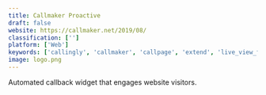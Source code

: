 ```yaml
---
title: Callmaker Proactive
draft: false 
website: https://callmaker.net/2019/08/
classification: ['']
platform: ['Web']
keywords: ['callingly', 'callmaker', 'callpage', 'extend', 'live_view_from_drift', 'rambl', 'textpuff', 'upcall']
image: logo.png
---
```

Automated callback widget that engages website visitors.
